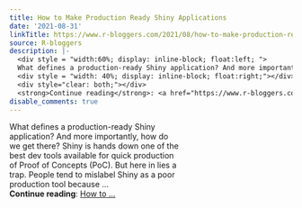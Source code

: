 ```yaml
---
title: How to Make Production Ready Shiny Applications
date: '2021-08-31'
linkTitle: https://www.r-bloggers.com/2021/08/how-to-make-production-ready-shiny-applications/
source: R-bloggers
description: |-
  <div style = "width:60%; display: inline-block; float:left; ">
  What defines a production-ready Shiny application? And more importantly, how do we get there? Shiny is hands down one of the best dev tools available for quick production of Proof of Concepts (PoC). But here in lies a trap. People tend to mislabel Shiny as a poor production tool because ...</div>
  <div style = "width: 40%; display: inline-block; float:right;"></div>
  <div style="clear: both;"></div>
  <strong>Continue reading</strong>: <a href="https://www.r-bloggers.com/2021/08/how-to-make-production-ready-shiny-applications/">How to ...
disable_comments: true
---
```

<div style = "width:60%; display: inline-block; float:left; ">
What defines a production-ready Shiny application? And more importantly, how do we get there? Shiny is hands down one of the best dev tools available for quick production of Proof of Concepts (PoC). But here in lies a trap. People tend to mislabel Shiny as a poor production tool because ...</div>
<div style = "width: 40%; display: inline-block; float:right;"></div>
<div style="clear: both;"></div>
<strong>Continue reading</strong>: <a href="https://www.r-bloggers.com/2021/08/how-to-make-production-ready-shiny-applications/">How to ...